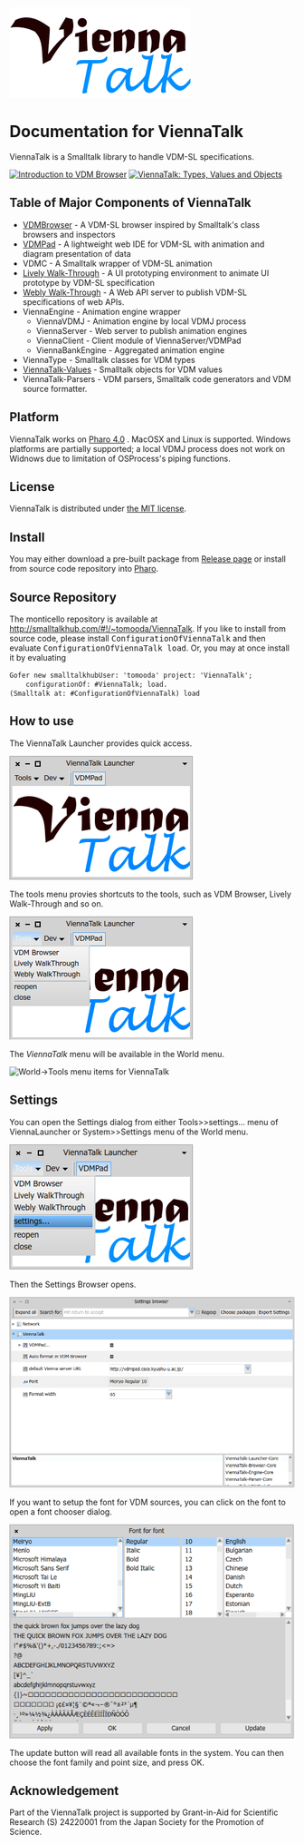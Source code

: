![ViennaTalk logo](images/ViennaTalk-logo.png)

Documentation for ViennaTalk
===
ViennaTalk is a Smalltalk library to handle VDM-SL specifications.

[![Introduction to VDM Browser](http://img.youtube.com/vi/ZIR3fFPeTz0/1.jpg)](http://www.youtube.com/watch?v=ZIR3fFPeTz0)
[![ViennaTalk: Types, Values and Objects](http://img.youtube.com/vi/anZoWeA5vd0/1.jpg)](http://www.youtube.com/watch?v=anZoWeA5vd0)

Table of Major Components of ViennaTalk
---

* [VDMBrowser](VDMBrowser.md) - A VDM-SL browser inspired by Smalltalk's class browsers and inspectors
* [VDMPad](VDMPad.md) - A lightweight web IDE for VDM-SL with animation and diagram presentation of data
* VDMC - A Smalltalk wrapper of VDM-SL animation
* [Lively Walk-Through](LivelyWalk-Through.md) - A UI prototyping environment to animate UI prototype by VDM-SL specification
* [Webly Walk-Through](WeblyWalkThrough.md) - A Web API server to publish VDM-SL specifications of web APIs.
* ViennaEngine - Animation engine wrapper
   - ViennaVDMJ - Animation engine by local VDMJ process
   - ViennaServer - Web server to publish animation engines
   - ViennaClient - Client module of ViennaServer/VDMPad
   - ViennaBankEngine - Aggregated animation engine
* ViennaType - Smalltalk classes for VDM types
* [ViennaTalk-Values](ViennaTalk-Values.md) - Smalltalk objects for VDM values
* ViennaTalk-Parsers - VDM parsers, Smalltalk code generators and VDM source formatter.

Platform
---
ViennaTalk works on [Pharo 4.0](http://pharo.org/) .
MacOSX and Linux is supported. Windows platforms are partially supported; a local VDMJ process does not work on Widnows due to limitation of OSProcess's piping functions.

License
---
ViennaTalk is distributed under [the MIT license](https://github.com/tomooda/ViennaTalk-doc/blob/master/LICENSE).

Install
---
You may either download a pre-built package from [Release page](https://github.com/tomooda/ViennaTalk-doc/releases) or install from source code repository into [Pharo](http://pharo.org/).

Source Repository
---
The monticello repository is available at http://smalltalkhub.com/#!/~tomooda/ViennaTalk.
If you like to install from source code, please install <tt>ConfigurationOfViennaTalk</tt> and then evaluate <tt>ConfigurationOfViennaTalk load</tt>.
Or, you may at once install it by evaluating 

```
Gofer new smalltalkhubUser: 'tomooda' project: 'ViennaTalk';
    configurationOf: #ViennaTalk; load. 
(Smalltalk at: #ConfigurationOfViennaTalk) load
```

How to use
---
The ViennaTalk Launcher provides quick access.

![ViennaLauncher](images/ViennaLauncher.png)

The tools menu provies shortcuts to the tools, such as VDM Browser, Lively Walk-Through and so on.

![ViennaLauncher tools menu](images/ViennaLauncher-menu.png)

The *ViennaTalk* menu will be available in the World menu.

![World->Tools menu items for ViennaTalk](https://github.com/tomooda/ViennaTalk-doc/blob/master/images/ViennaTalk-menu.png)

Settings
---
You can open the Settings dialog from either Tools>>settings... menu of ViennaLauncher or System>>Settings menu of the World menu.

![settings menu of ViennaLauncher](images/SettingsMenu.png)

Then the Settings Browser opens.

![SettingsBrowser](images/SettingsBrowser.png)

If you want to setup the font for VDM sources, you can click on the font to open a font chooser dialog.

![FontChooser dialog](images/SettingsFont.png)

The update button will read all available fonts in the system. You can then choose the font family and point size, and press OK.

Acknowledgement
---
Part of the ViennaTalk project is supported by Grant-in-Aid for Scientific Research (S) 24220001 from the Japan Society for the Promotion of Science.
